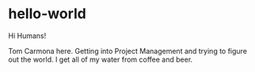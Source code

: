 # hello-world

Hi Humans! 

Tom Carmona here.  Getting into Project Management and trying to figure out the world.
I get all of my water from coffee and beer.

